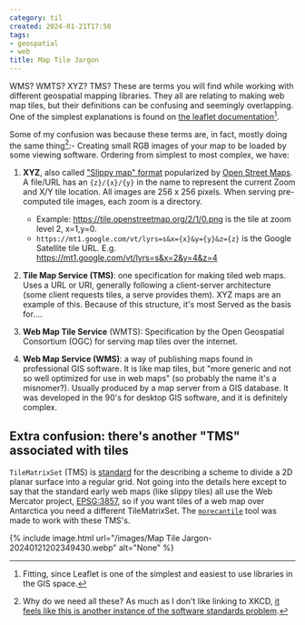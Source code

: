 ```yaml
---
category: til
created: 2024-01-21T17:50
tags:
- geospatial
- web
title: Map Tile Jargon
---
```


WMS? WMTS? XYZ? TMS? These are terms you will find while working with different geospatial mapping libraries.
They all are relating to making web map tiles, but their definitions can be confusing and seemingly overlapping. 
One of the simplest explanations is found on [the leaflet documentation](https://leafletjs.com/examples/wms/wms.html)[^1]. 

Some of my confusion was because these terms are, in fact, mostly doing the same thing[^2]:- Creating small RGB images of your map to be loaded by some viewing software. Ordering from simplest to most complex, we have:

1. **XYZ**,  also called ["Slippy map" format](https://wiki.openstreetmap.org/wiki/Slippy_map_tilenames) popularized by [Open Street Maps](https://developers.planet.com/docs/planetschool/xyz-tiles-and-slippy-maps/).  A file/URL has an `{z}/{x}/{y}` in the name to represent the current Zoom and X/Y tile location. All images are 256 x 256 pixels. When serving pre-computed tile images, each zoom is a directory.
	- Example: https://tile.openstreetmap.org/2/1/0.png is the tile at zoom level 2, x=1,y=0. 
	- `https://mt1.google.com/vt/lyrs=s&x={x}&y={y}&z={z}` is the Google Satellite tile URL. E.g. https://mt1.google.com/vt/lyrs=s&x=2&y=4&z=4
 
2. **Tile Map Service (TMS)**: one specification for making tiled web maps. Uses a URL or URI, generally following a client-server architecture (some client requests tiles, a serve provides them). XYZ maps are an example of this. Because of this structure, it's most Served as the basis for....

3. **Web Map Tile Service** (WMTS): Specification by the Open Geospatial Consortium (OGC) for serving map tiles over the internet.

4. **Web Map Service (WMS)**: a way of publishing maps found in professional GIS software. It is like map tiles, but "more generic and not so well optimized for use in web maps" (so probably the name it's a misnomer?). Usually produced by a map server from a GIS database. It was developed in the 90's for desktop GIS software, and it is definitely complex.

## Extra confusion: there's another "TMS" associated with tiles 

`TileMatrixSet` (TMS) is [standard](https://docs.ogc.org/is/17-083r4/17-083r4.html) for the describing a scheme to divide a 2D planar surface into a regular grid. Not going into the details here except to say that the standard early web maps (like slippy tiles) all use the Web Mercator project, [EPSG:3857](https://epsg.io/3857), so if you want tiles of a web map over Antarctica you need a different TileMatrixSet. The [`morecantile`](https://developmentseed.org/morecantile/) tool was made to work with these TMS's.

{% include image.html url="/images/Map Tile Jargon-20240121202349430.webp" alt="None" %}


[^1]: Fitting, since Leaflet is one of the simplest and easiest to use libraries in the GIS space.
[^2]: Why do we need all these? As much as I don't like linking to XKCD, [it feels like this is another instance of the software standards problem](https://xkcd.com/927/).



